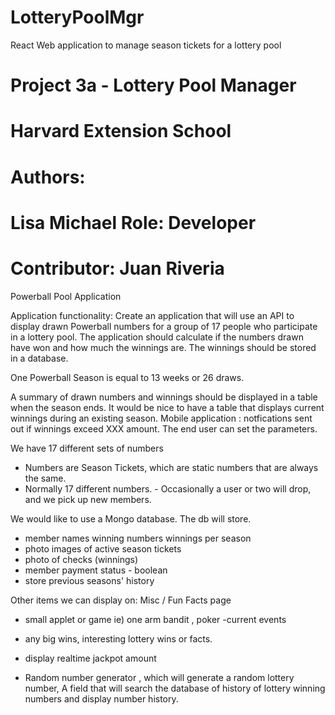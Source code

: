 # LotteryPoolMgr
React Web application to manage season tickets for a lottery pool

# Project 3a - Lottery Pool Manager
# Harvard Extension School
# Authors: 
# Lisa Michael Role: Developer 
# Contributor: Juan Riveria

Powerball Pool Application 

Application functionality: 
Create an application that will use an API to display drawn Powerball numbers for a group of 17 people who participate in a lottery pool.
The application should calculate if the numbers drawn have won and how much the winnings are. 
The winnings should be stored in a database. 


One Powerball Season is equal to 13 weeks or 26 draws. 

A summary of drawn numbers and winnings should be displayed in a table when the season ends. 
It would be nice to have a table that displays current winnings during an existing season.
Mobile application : notfications sent out if winnings exceed XXX amount.  The end user can set the parameters.

We have 17 different sets of numbers 
- Numbers are Season Tickets, which are static numbers that are always the same. 
-  Normally 17 different numbers.  - Occasionally a user or two will drop, and we pick up new members. 

We would like to use a Mongo database. The db will store.  
- member names 
winning numbers 
winnings per season
- photo images of active season tickets
- photo of checks (winnings) 
- member payment status - boolean 
- store previous seasons' history 



Other items we can display on: 
Misc / Fun Facts page 
- small applet or game ie) one arm bandit , poker 
-current events  
- any big wins, interesting lottery wins or facts.

- display realtime jackpot amount 
- Random number generator , which will generate a random lottery number, 
A  field that will search  the database of history of lottery winning numbers and display number history. 
